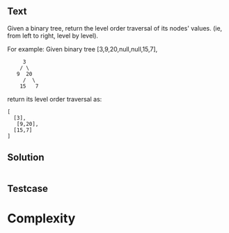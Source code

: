 ## Text
Given a binary tree, return the level order traversal of its nodes' values. (ie, from left to right, level by level).

For example:
Given binary tree [3,9,20,null,null,15,7],
```
     3
    / \
   9  20
     /  \
    15   7
```
return its level order traversal as:
```
[
  [3],
   [9,20],
  [15,7]
]
```

## Solution
```javascript
```

## Testcase

# Complexity
